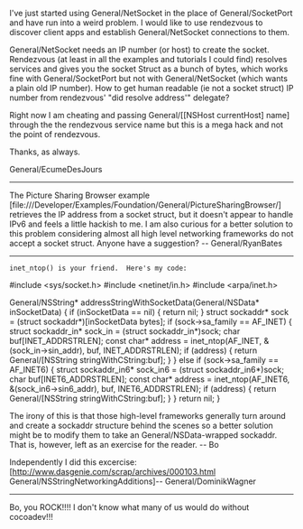 I've just started using General/NetSocket in the place of General/SocketPort and have run into a weird problem.  I would like to use rendezvous to discover client apps and establish General/NetSocket connections to them.

General/NetSocket needs an IP number (or host) to create the socket.  Rendezvous (at least in all the examples and tutorials I could find) resolves services and gives you the socket Struct as a bunch of bytes, which works fine with General/SocketPort but not with General/NetSocket (which wants a plain old IP number).  How to get human readable (ie not a socket struct) IP number from rendezvous'  "did resolve address'" delegate?

Right now I am cheating and passing General/[[NSHost currentHost] name] through the the rendezvous service name but this is a mega hack and not the point of rendezvous.

Thanks, as always.

General/EcumeDesJours

----

The Picture Sharing Browser example [file:///Developer/Examples/Foundation/General/PictureSharingBrowser/] retrieves the IP address from a socket struct, but it doesn't appear to handle IPv6 and feels a little hackish to me. I am also curious for a better solution to this problem considering almost all high level networking frameworks do not accept a socket struct. Anyone have a suggestion? -- General/RyanBates

----

    inet_ntop() is your friend.  Here's my code:
    
#include <sys/socket.h>
#include <netinet/in.h>
#include <arpa/inet.h>

General/NSString* addressStringWithSocketData(General/NSData* inSocketData)
{
	if (inSocketData == nil) {
		return nil;
	}
	struct sockaddr* sock = (struct sockaddr*)[inSocketData bytes];
	if (sock->sa_family == AF_INET) {
		struct sockaddr_in* sock_in = (struct sockaddr_in*)sock;
		char buf[INET_ADDRSTRLEN];
		const char* address = inet_ntop(AF_INET, &(sock_in->sin_addr), buf, INET_ADDRSTRLEN);
		if (address) {
			return General/[NSString stringWithCString:buf];
		}
	} else if (sock->sa_family == AF_INET6) {
		struct sockaddr_in6* sock_in6 = (struct sockaddr_in6*)sock;
		char buf[INET6_ADDRSTRLEN];
		const char* address = inet_ntop(AF_INET6, &(sock_in6->sin6_addr), buf, INET6_ADDRSTRLEN);
		if (address) {
			return General/[NSString stringWithCString:buf];
		}
	}
	return nil;	
}

The irony of this is that those high-level frameworks generally turn around and create a sockaddr structure behind the scenes so a better solution might be to modify them to take an General/NSData-wrapped sockaddr.  That is, however, left as an exercise for the reader.  -- Bo

Independently I did this excercise: [http://www.dasgenie.com/scrap/archives/000103.html General/NSStringNetworkingAdditions]-- General/DominikWagner

----

Bo, you ROCK!!!!  I don't know what many of us would do without cocoadev!!!